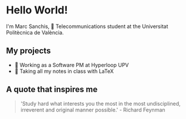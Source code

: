 # Hello World!
I'm Marc Sanchis, 📡 Telecommunications student at the Universitat Politècnica de València.

## My projects
- 🚄 Working as a Software PM at Hyperloop UPV
- 📓 Taking all my notes in class with LaTeX

## A quote that inspires me
> 'Study hard what interests you the most in the most undisciplined, irreverent and original manner possible.' - Richard Feynman
